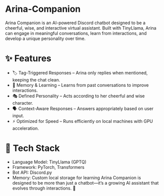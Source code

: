 # Arina-Companion
Arina Companion is an AI-powered Discord chatbot designed to be a cheerful, wise, and interactive virtual assistant. Built with TinyLlama, Arina can engage in meaningful conversations, learn from interactions, and develop a unique personality over time.

# ✨ Features
- 🏷 Tag-Triggered Responses – Arina only replies when mentioned, keeping the chat clean.
- 🧠 Memory & Learning – Learns from past conversations to improve interactions.
- 🎭 Defined Personality – Acts according to her cheerful and wise character.
- 🗣 Context-Aware Responses – Answers appropriately based on user input.
- ⚡ Optimized for Speed – Runs efficiently on local machines with GPU acceleration.

# 🔧 Tech Stack
- Language Model: TinyLlama (GPTQ)
- Framework: PyTorch, Transformers
- Bot API: Discord.py
- Memory: Custom local storage for learning
Arina Companion is designed to be more than just a chatbot—it’s a growing AI assistant that evolves through interactions. 🚀
